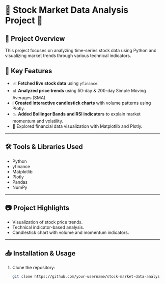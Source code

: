# 🚀 Stock Market Data Analysis Project 🚀

## 📌 Project Overview
This project focuses on analyzing time-series stock data using Python and visualizing market trends through various technical indicators.

## 🔑 Key Features
- 📈 **Fetched live stock data** using `yfinance`.
- 📊 **Analyzed price trends** using 50-day & 200-day Simple Moving Averages (SMA).
- 🕯 **Created interactive candlestick charts** with volume patterns using Plotly.
- 📉 **Added Bollinger Bands and RSI indicators** to explain market momentum and volatility.
- 📂 Explored financial data visualization with Matplotlib and Plotly.

---

## 🛠 Tools & Libraries Used
- Python
- yfinance
- Matplotlib
- Plotly
- Pandas
- NumPy

---

## 📷 Project Highlights
- Visualization of stock price trends.
- Technical indicator-based analysis.
- Candlestick chart with volume and momentum indicators.

---

## 📥 Installation & Usage
1. Clone the repository:
   ```bash
   git clone https://github.com/your-username/stock-market-data-analysis.git
